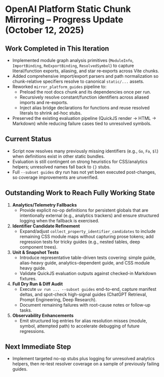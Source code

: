 # OpenAI Platform Static Chunk Mirroring – Progress Update (October 12, 2025)

## Work Completed in This Iteration
- Implemented module graph analysis primitives (`ModuleInfo`, `ImportBinding`, `ReExportBinding`, `ResolvedSymbol`) to capture literal/function exports, aliasing, and star re‑exports across Vite chunks.
- Added comprehensive import/export parsers and path normalization so chunk-relative specifiers resolve to canonical `static/...` assets.
- Reworked `mirror_platform_guides` pipeline to:
  - Preload the root docs chunk and its dependencies once per run.
  - Recursively resolve constant/function identifiers across aliased imports and re-exports.
  - Inject alias bridge declarations for functions and reuse resolved literals to shrink ad-hoc stubs.
- Preserved the existing evaluation pipeline (QuickJS render → HTML → Markdown) while reducing failure cases tied to unresolved symbols.

## Current Status
- Script now resolves many previously missing identifiers (e.g., `Go`, `Fa`, `$l`) when definitions exist in other static bundles.
- Evaluation is still contingent on strong heuristics for CSS/analytics helpers; unresolved names fall back to `{}` stubs.
- Full `--subset guides` dry run has not yet been executed post-changes, so coverage improvements are unverified.

## Outstanding Work to Reach Fully Working State
1. **Analytics/Telemetry Fallbacks**  
   - Provide explicit no-op definitions for persistent globals that are intentionally external (e.g., analytics trackers) and ensure structured logging when the fallback is exercised.
2. **Identifier Candidate Refinement**  
   - Expand/adjust `collect_property_identifier_candidates` to include remaining CSS module maps without capturing prose tokens; add regression tests for tricky guides (e.g., nested tables, deep component trees).
3. **Unit & Snapshot Tests**  
   - Introduce representative table-driven tests covering: simple guide, alias-heavy guide, analytics-dependent guide, and CSS module heavy guide.  
   - Validate QuickJS evaluation outputs against checked-in Markdown fixtures.
4. **Full Dry Run & Diff Audit**  
   - Execute `uv run ... --subset guides` end-to-end, capture manifest deltas, and spot-check high-signal guides (ChatGPT Retrieval, Prompt Engineering, Deep Research).  
   - Document remaining failures with root-cause notes or follow-up tasks.
5. **Observability Enhancements**  
   - Emit structured log entries for alias resolution misses (module, symbol, attempted path) to accelerate debugging of future regressions.

## Next Immediate Step
- Implement targeted no-op stubs plus logging for unresolved analytics helpers, then re-test resolver coverage on a sample of previously failing guides.
